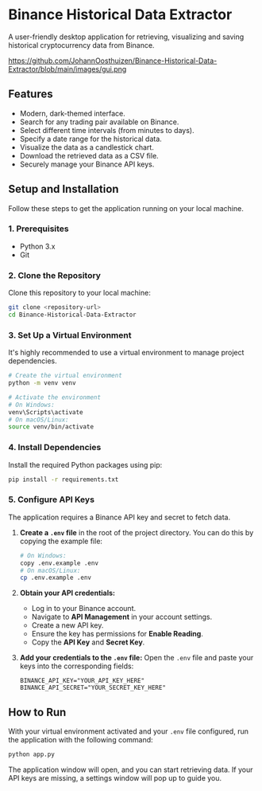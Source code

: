 # Binance Historical Data Extractor

A user-friendly desktop application for retrieving, visualizing and saving historical cryptocurrency data from Binance.

https://github.com/JohannOosthuizen/Binance-Historical-Data-Extractor/blob/main/images/gui.png

## Features

-   Modern, dark-themed interface.
-   Search for any trading pair available on Binance.
-   Select different time intervals (from minutes to days).
-   Specify a date range for the historical data.
-   Visualize the data as a candlestick chart.
-   Download the retrieved data as a CSV file.
-   Securely manage your Binance API keys.

## Setup and Installation

Follow these steps to get the application running on your local machine.

### 1. Prerequisites

-   Python 3.x
-   Git

### 2. Clone the Repository

Clone this repository to your local machine:

```bash
git clone <repository-url>
cd Binance-Historical-Data-Extractor
```

### 3. Set Up a Virtual Environment

It's highly recommended to use a virtual environment to manage project dependencies.

```bash
# Create the virtual environment
python -m venv venv

# Activate the environment
# On Windows:
venv\Scripts\activate
# On macOS/Linux:
source venv/bin/activate
```

### 4. Install Dependencies

Install the required Python packages using pip:

```bash
pip install -r requirements.txt
```

### 5. Configure API Keys

The application requires a Binance API key and secret to fetch data.

1.  **Create a `.env` file** in the root of the project directory. You can do this by copying the example file:
    ```bash
    # On Windows:
    copy .env.example .env
    # On macOS/Linux:
    cp .env.example .env
    ```

2.  **Obtain your API credentials:**
    -   Log in to your Binance account.
    -   Navigate to **API Management** in your account settings.
    -   Create a new API key.
    -   Ensure the key has permissions for **Enable Reading**.
    -   Copy the **API Key** and **Secret Key**.

3.  **Add your credentials to the `.env` file:**
    Open the `.env` file and paste your keys into the corresponding fields:
    ```
    BINANCE_API_KEY="YOUR_API_KEY_HERE"
    BINANCE_API_SECRET="YOUR_SECRET_KEY_HERE"
    ```

## How to Run

With your virtual environment activated and your `.env` file configured, run the application with the following command:

```bash
python app.py
```

The application window will open, and you can start retrieving data. If your API keys are missing, a settings window will pop up to guide you.

